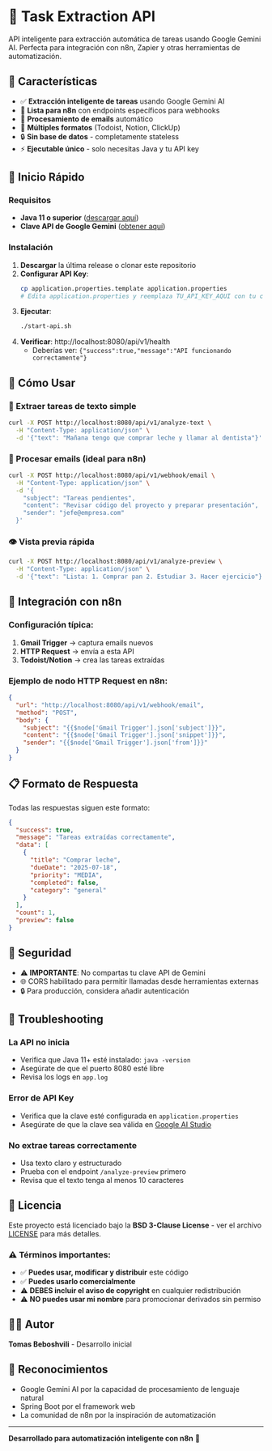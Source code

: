 # 🤖 Task Extraction API

API inteligente para extracción automática de tareas usando Google Gemini AI. Perfecta para integración con n8n, Zapier y otras herramientas de automatización.

## 🌟 Características

- ✅ **Extracción inteligente de tareas** usando Google Gemini AI
- 🔗 **Lista para n8n** con endpoints específicos para webhooks
- 📧 **Procesamiento de emails** automático
- 🎯 **Múltiples formatos** (Todoist, Notion, ClickUp)
- 🔒 **Sin base de datos** - completamente stateless
- ⚡ **Ejecutable único** - solo necesitas Java y tu API key

## 🚀 Inicio Rápido

### Requisitos
- **Java 11 o superior** ([descargar aquí](https://adoptopenjdk.net/))
- **Clave API de Google Gemini** ([obtener aquí](https://aistudio.google.com/app/apikey))

### Instalación

1. **Descargar** la última release o clonar este repositorio
2. **Configurar API Key**:
   ```bash
   cp application.properties.template application.properties
   # Edita application.properties y reemplaza TU_API_KEY_AQUI con tu clave real
   ```
3. **Ejecutar**:
   ```bash
   ./start-api.sh
   ```
4. **Verificar**: http://localhost:8080/api/v1/health
   - Deberías ver: `{"success":true,"message":"API funcionando correctamente"}`

## 📡 Cómo Usar

### 🎯 Extraer tareas de texto simple
```bash
curl -X POST http://localhost:8080/api/v1/analyze-text \
  -H "Content-Type: application/json" \
  -d '{"text": "Mañana tengo que comprar leche y llamar al dentista"}'
```

### 📧 Procesar emails (ideal para n8n)
```bash
curl -X POST http://localhost:8080/api/v1/webhook/email \
  -H "Content-Type: application/json" \
  -d '{
    "subject": "Tareas pendientes",
    "content": "Revisar código del proyecto y preparar presentación",
    "sender": "jefe@empresa.com"
  }'
```

### 👁️ Vista previa rápida
```bash
curl -X POST http://localhost:8080/api/v1/analyze-preview \
  -H "Content-Type: application/json" \
  -d '{"text": "Lista: 1. Comprar pan 2. Estudiar 3. Hacer ejercicio"}'
```

## 🔧 Integración con n8n

### Configuración típica:

1. **Gmail Trigger** → captura emails nuevos
2. **HTTP Request** → envía a esta API 
3. **Todoist/Notion** → crea las tareas extraídas

### Ejemplo de nodo HTTP Request en n8n:
```json
{
  "url": "http://localhost:8080/api/v1/webhook/email",
  "method": "POST",
  "body": {
    "subject": "{{$node['Gmail Trigger'].json['subject']}}",
    "content": "{{$node['Gmail Trigger'].json['snippet']}}",
    "sender": "{{$node['Gmail Trigger'].json['from']}}"
  }
}
```

## 📋 Formato de Respuesta

Todas las respuestas siguen este formato:
```json
{
  "success": true,
  "message": "Tareas extraídas correctamente",
  "data": [
    {
      "title": "Comprar leche",
      "dueDate": "2025-07-18",
      "priority": "MEDIA",
      "completed": false,
      "category": "general"
    }
  ],
  "count": 1,
  "preview": false
}
```

## 🔐 Seguridad

- ⚠️ **IMPORTANTE**: No compartas tu clave API de Gemini
- 🌐 CORS habilitado para permitir llamadas desde herramientas externas
- 🔒 Para producción, considera añadir autenticación

## 🐛 Troubleshooting

### La API no inicia
- Verifica que Java 11+ esté instalado: `java -version`
- Asegúrate de que el puerto 8080 esté libre
- Revisa los logs en `app.log`

### Error de API Key
- Verifica que la clave esté configurada en `application.properties`
- Asegúrate de que la clave sea válida en [Google AI Studio](https://aistudio.google.com/)

### No extrae tareas correctamente
- Usa texto claro y estructurado
- Prueba con el endpoint `/analyze-preview` primero
- Revisa que el texto tenga al menos 10 caracteres

## 📄 Licencia

Este proyecto está licenciado bajo la **BSD 3-Clause License** - ver el archivo [LICENSE](LICENSE) para más detalles.

### ⚠️ Términos importantes:
- ✅ **Puedes usar, modificar y distribuir** este código
- ✅ **Puedes usarlo comercialmente**
- ⚠️ **DEBES incluir el aviso de copyright** en cualquier redistribución
- ⚠️ **NO puedes usar mi nombre** para promocionar derivados sin permiso

## 👨‍💻 Autor

**Tomas Beboshvili** - Desarrollo inicial

## 🙏 Reconocimientos

- Google Gemini AI por la capacidad de procesamiento de lenguaje natural
- Spring Boot por el framework web
- La comunidad de n8n por la inspiración de automatización

---

**Desarrollado para automatización inteligente con n8n** 🚀
